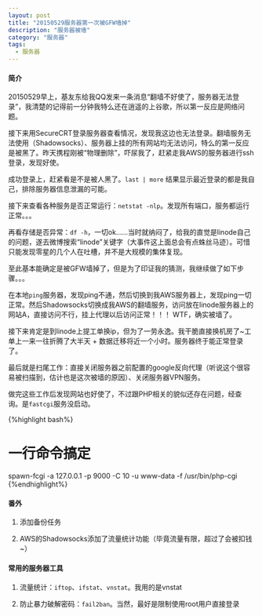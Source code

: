 ```yaml
---
layout: post
title: "20150529服务器第一次被GFW墙掉"
description: "服务器被墙"
category: "服务器"
tags: 
  - 服务器
---
```


#### 简介

20150529早上，基友东给我QQ发来一条消息“翻墙不好使了，服务器无法登录”，我清楚的记得前一分钟我特么还在逍遥的上谷歌，所以第一反应是网络问题。

接下来用SecureCRT登录服务器查看情况，发现我这边也无法登录。翻墙服务无法使用（Shadowsocks）、服务器上挂的所有网站均无法访问，特么的第一反应是被黑了。昨天携程刚被“物理删除”，吓尿我了，赶紧走我AWS的服务器进行ssh登录，发现好使。

成功登录上，赶紧看是不是被人黑了。`last | more` 结果显示最近登录的都是我自己，排除服务器信息泄漏的可能。

接下来查看各种服务是否正常运行：`netstat -nlp`。发现所有端口，服务都运行正常。。。

再看存储是否异常：`df -h`，一切ok……当时就纳闷了，给我的直觉是linode自己的问题，遂去微博搜索“linode”关键字（大事件这上面总会有点蛛丝马迹）。可惜只能发现零星的几个人在吐槽，并不是大规模的集体复现。

至此基本能确定是被GFW墙掉了，但是为了印证我的猜测，我继续做了如下步骤。。。

在本地`ping`服务器，发现ping不通，然后切换到我AWS服务器上，发现ping一切正常。然后Shadowsocks切换成我AWS的翻墙服务，访问放在linode服务器上的网站A，直接访问不行，挂上代理以后访问正常！！！ WTF，确实被墙了。

接下来肯定是到linode上提工单换ip，但为了一劳永逸。我干脆直接换机房了~工单上一来一往折腾了大半天 + 数据迁移将近一个小时。服务器终于能正常登录了。

最后就是扫尾工作：直接关闭服务器之前配置的google反向代理（听说这个很容易被扫描到，估计也是这次被墙的原因）、关闭服务器VPN服务。

做完这些工作后发现网站也好使了，不过跟PHP相关的貌似还存在问题，经查询。是`fastcgi`服务没启动。

{%highlight bash%}
# 一行命令搞定
spawn-fcgi -a 127.0.0.1 -p 9000 -C 10 -u www-data -f /usr/bin/php-cgi
{%endhighlight%}

#### 番外

1. 添加备份任务

2. AWS的Shadowsocks添加了流量统计功能（毕竟流量有限，超过了会被扣钱~）

#### 常用的服务器工具

1. 流量统计：`iftop`、`ifstat`、`vnstat`。我用的是vnstat

2. 防止暴力破解密码：`fail2ban`。当然，最好是限制使用root用户直接登录
